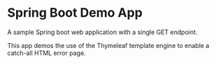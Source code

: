 # Spring Boot Demo App

A sample Spring boot web application with a single GET endpoint.

This app demos the use of the Thymeleaf template engine to
enable a catch-all HTML error page.
